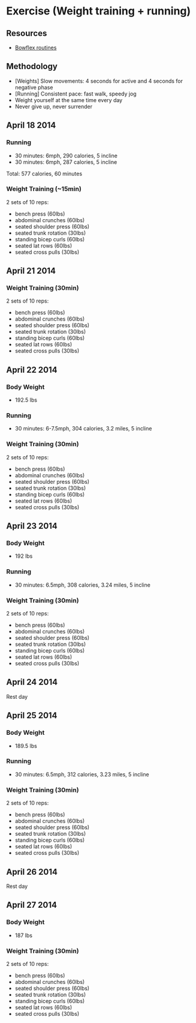 # Exercise (Weight training + running)

## Resources

* [Bowflex routines](http://www.build-some-muscle.com/20-minute-workout-bowflex-routines.html)

## Methodology

* [Weights] Slow movements: 4 seconds for active and 4 seconds for negative phase
* [Running] Consistent pace: fast walk, speedy jog
* Weight yourself at the same time every day
* Never give up, never surrender

## April 18 2014

### Running

* 30 minutes: 6mph, 290 calories, 5 incline
* 30 minutes: 6mph, 287 calories, 5 incline

Total: 577 calories, 60 minutes

### Weight Training (~15min)

2 sets of 10 reps:

* bench press (60lbs)
* abdominal crunches (60lbs)
* seated shoulder press (60lbs)
* seated trunk rotation (30lbs)
* standing bicep curls (60lbs)
* seated lat rows (60lbs)
* seated cross pulls (30lbs)

## April 21 2014

### Weight Training (30min)

2 sets of 10 reps:

* bench press (60lbs)
* abdominal crunches (60lbs)
* seated shoulder press (60lbs)
* seated trunk rotation (30lbs)
* standing bicep curls (60lbs)
* seated lat rows (60lbs)
* seated cross pulls (30lbs)

## April 22 2014

### Body Weight

* 192.5 lbs

### Running

* 30 minutes: 6-7.5mph, 304 calories, 3.2 miles, 5 incline

### Weight Training (30min)

2 sets of 10 reps:

* bench press (60lbs)
* abdominal crunches (60lbs)
* seated shoulder press (60lbs)
* seated trunk rotation (30lbs)
* standing bicep curls (60lbs)
* seated lat rows (60lbs)
* seated cross pulls (30lbs)

## April 23 2014

### Body Weight

* 192 lbs

### Running

* 30 minutes: 6.5mph, 308 calories, 3.24 miles, 5 incline

### Weight Training (30min)

2 sets of 10 reps:

* bench press (60lbs)
* abdominal crunches (60lbs)
* seated shoulder press (60lbs)
* seated trunk rotation (30lbs)
* standing bicep curls (60lbs)
* seated lat rows (60lbs)
* seated cross pulls (30lbs)

## April 24 2014

Rest day

## April 25 2014

### Body Weight

* 189.5 lbs

### Running

* 30 minutes: 6.5mph, 312 calories, 3.23 miles, 5 incline

### Weight Training (30min)

2 sets of 10 reps:

* bench press (60lbs)
* abdominal crunches (60lbs)
* seated shoulder press (60lbs)
* seated trunk rotation (30lbs)
* standing bicep curls (60lbs)
* seated lat rows (60lbs)
* seated cross pulls (30lbs)

## April 26 2014

Rest day

## April 27 2014

### Body Weight

* 187 lbs

### Weight Training (30min)

2 sets of 10 reps:

* bench press (60lbs)
* abdominal crunches (60lbs)
* seated shoulder press (60lbs)
* seated trunk rotation (30lbs)
* standing bicep curls (60lbs)
* seated lat rows (60lbs)
* seated cross pulls (30lbs)
